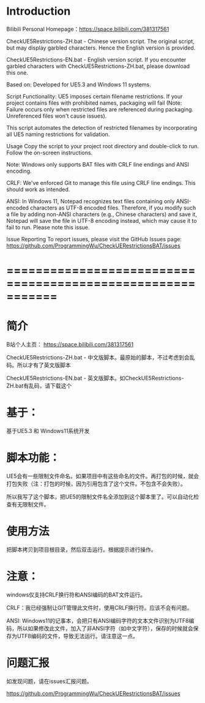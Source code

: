 # Introduction
Bilibili Personal Homepage：https://space.bilibili.com/381317561

CheckUE5Restrictions-ZH.bat - Chinese version script. The original script, but may display garbled characters. Hence the English version is provided.

CheckUE5Restrictions-EN.bat - English version script. If you encounter garbled characters with CheckUE5Restrictions-ZH.bat, please download this one.

Based on:
Developed for UE5.3 and Windows 11 systems.

Script Functionality:
UE5 imposes certain filename restrictions. If your project contains files with prohibited names, packaging will fail (Note: Failure occurs only when restricted files are referenced during packaging. Unreferenced files won't cause issues).

This script automates the detection of restricted filenames by incorporating all UE5 naming restrictions for validation.

Usage
Copy the script to your project root directory and double-click to run. Follow the on-screen instructions.

Note:
Windows only supports BAT files with CRLF line endings and ANSI encoding.

CRLF: We've enforced Git to manage this file using CRLF line endings. This should work as intended.

ANSI: In Windows 11, Notepad recognizes text files containing only ANSI-encoded characters as UTF-8 encoded files. Therefore, if you modify such a file by adding non-ANSI characters (e.g., Chinese characters) and save it, Notepad will save the file in UTF-8 encoding instead, which may cause it to fail to run. Please note this issue.

Issue Reporting
To report issues, please visit the GitHub Issues page:
https://github.com/ProgrammingWu/CheckUERestrictionsBAT/issues

# ===========================================================
# 简介
B站个人主页： https://space.bilibili.com/381317561

CheckUE5Restrictions-ZH.bat - 中文版脚本。最原始的脚本，不过考虑到会乱码。所以才有了英文版脚本

CheckUE5Restrictions-EN.bat - 英文版脚本。如CheckUE5Restrictions-ZH.bat有乱码，请下载这个

# 基于：
基于UE5.3 和 Windows11系统开发

# 脚本功能：
UE5会有一些限制文件命名。如果项目中有这些命名的文件。再打包的时候，就会打包失败（注：打包的时候，因为引用包含了这个文件。不包含不会失败）。

所以我写了这个脚本，把UE5的限制文件名全添加到这个脚本里了。可以自动化检查有无限制文件。

# 使用方法
把脚本拷贝到项目根目录，然后双击运行。根据提示进行操作。

# 注意：
windows仅支持CRLF换行符和ANSI编码的BAT文件运行。

CRLF：我已经强制让GIT管理此文件时，使用CRLF换行符。应该不会有问题。

ANSI: Windows11的记事本，会把只有ANSI编码字符的文本文件识别为UTF8编码，所以如果修改此文件，加入了非ANSI字符（如中文字符），保存的时候就会保存为UTF8编码的文件，导致无法运行。请注意这一点。

# 问题汇报
如发现问题，请在issues汇报问题。

https://github.com/ProgrammingWu/CheckUERestrictionsBAT/issues

